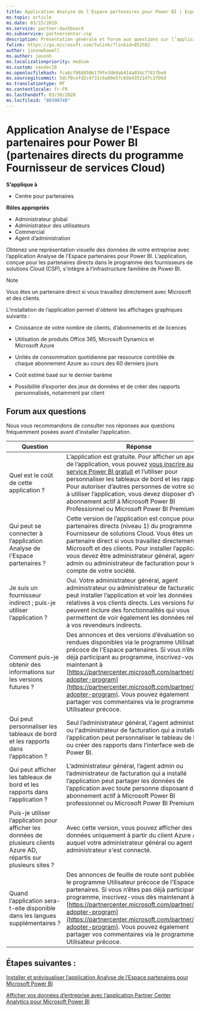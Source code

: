 ```yaml
---
title: Application Analyse de l'Espace partenaires pour Power BI | Espace partenaires
ms.topic: article
ms.date: 03/15/2019
ms.service: partner-dashboard
ms.subservice: partnercenter-csp
description: Présentation générale et Forum aux questions sur l’application Partner Center Analytics pour Power BI.
fwlink: https://go.microsoft.com/fwlink/?linkid=852582
author: jasonwhowell
ms.author: jasonh
ms.localizationpriority: medium
ms.custom: seodec18
ms.openlocfilehash: fca6cf8688506179fe3db9ab414a034c7741fbe0
ms.sourcegitcommit: 5dcf8cefd2c4731c6a80e57c65b43521d7c37b6d
ms.translationtype: MT
ms.contentlocale: fr-FR
ms.lasthandoff: 03/30/2020
ms.locfileid: "80390748"
---
```

# <a name="partner-center-analytics-app-for-power-bi-direct-partners-in-csp"></a>Application Analyse de l'Espace partenaires pour Power BI (partenaires directs du programme Fournisseur de services Cloud)

**S’applique à**

- Centre pour partenaires

**Rôles appropriés**
-   Administrateur global
-   Administrateur des utilisateurs
-   Commercial
-   Agent d’administration

Obtenez une représentation visuelle des données de votre entreprise avec l’application Analyse de l'Espace partenaires pour Power BI. L’application, conçue pour les partenaires directs dans le programme des fournisseurs de solutions Cloud (CSP), s'intègre à l’infrastructure familière de Power BI. 

> [!NOTE]  
> Vous êtes un partenaire direct si vous travaillez directement avec Microsoft et des clients. 

L'installation de l’application permet d'obtenir les affichages graphiques suivants : 

-   Croissance de votre nombre de clients, d’abonnements et de licences

-   Utilisation de produits Office 365, Microsoft Dynamics et Microsoft Azure

-   Unités de consommation quotidienne par ressource contrôlée de chaque abonnement Azure au cours des 60 derniers jours

-   Coût estimé basé sur le dernier barème

-   Possibilité d’exporter des jeux de données et de créer des rapports personnalisés, notamment par client

## <a name="frequently-asked-questions"></a>Forum aux questions

Nous vous recommandons de consulter nos réponses aux questions fréquemment posées avant d’installer l’application. 

| **Question** | **Réponse** |
| --- | ---------- |
| Quel est le coût de cette application ? | L’application est gratuite. Pour afficher un aperçu de l’application, vous pouvez [vous inscrire au service Power BI gratuit](https://go.microsoft.com/fwlink/p/?linkid=845347) et l’utiliser pour personnaliser les tableaux de bord et les rapports. Pour autoriser d’autres personnes de votre société à utiliser l’application, vous devez disposer d’un abonnement actif à Microsoft Power BI Professionnel ou Microsoft Power BI Premium. |
| Qui peut se connecter à l’application Analyse de l'Espace partenaires ? | Cette version de l’application est conçue pour les partenaires directs (niveau 1) du programme Fournisseur de solutions Cloud. Vous êtes un partenaire direct si vous travaillez directement avec Microsoft et des clients. Pour installer l’application, vous devez être administrateur général, agent admin ou administrateur de facturation pour le compte de votre société. |
| Je suis un fournisseur indirect ; puis-je utiliser l’application ? | Oui. Votre administrateur général, agent administrateur ou administrateur de facturation peut installer l’application et voir les données relatives à vos clients directs. Les versions futures peuvent inclure des fonctionnalités qui vous permettent de voir également les données relatives à vos revendeurs indirects. |
| Comment puis-je obtenir des informations sur les versions futures ? | Des annonces et des versions d’évaluation sont rendues disponibles via le programme Utilisateur précoce de l'Espace partenaires. Si vous n’êtes pas déjà participant au programme, inscrivez-vous dès maintenant à [https://partnercenter.microsoft.com/partner/early-adopter-program](https://partnercenter.microsoft.com/partner/early-adopter-program). Vous pouvez également partager vos commentaires via le programme Utilisateur précoce. |
| Qui peut personnaliser les tableaux de bord et les rapports dans l’application ? | Seul l’administrateur général, l'agent administrateur ou l'administrateur de facturation qui a installé l’application peut personnaliser le tableau de bord ou créer des rapports dans l’interface web de Power BI. |
| Qui peut afficher les tableaux de bord et les rapports dans l’application ? | L’administrateur général, l’agent admin ou l’administrateur de facturation qui a installé l’application peut partager les données de l’application avec toute personne disposant d’un abonnement actif à Microsoft Power BI professionnel ou Microsoft Power BI Premium. |
| Puis-je utiliser l’application pour afficher les données de plusieurs clients Azure AD, répartis sur plusieurs sites ? | Avec cette version, vous pouvez afficher des données uniquement à partir du client Azure AD auquel votre administrateur général ou agent administrateur s'est connecté. | 
| Quand l’application sera-t-elle disponible dans les langues supplémentaires ? | Des annonces de feuille de route sont publiées via le programme Utilisateur précoce de l'Espace partenaires. Si vous n’êtes pas déjà participant au programme, inscrivez-vous dès maintenant à [https://partnercenter.microsoft.com/partner/early-adopter-program](https://partnercenter.microsoft.com/partner/early-adopter-program). Vous pouvez également partager vos commentaires via le programme Utilisateur précoce. | 



## <a name="next-steps"></a>Étapes suivantes :

[Installer et prévisualiser l’application Analyse de l’Espace partenaires pour Microsoft Power BI](power-bi-app-for-direct-partners-install.md)

[Afficher vos données d’entreprise avec l’application Partner Center Analytics pour Microsoft Power BI](power-bi-app-for-direct-partners-use.md)
